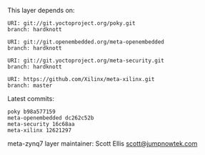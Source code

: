 This layer depends on:

    URI: git://git.yoctoproject.org/poky.git
    branch: hardknott

    URI: git://git.openembedded.org/meta-openembedded
    branch: hardknott

    URI: git://git.yoctoproject.org/meta-security.git
    branch: hardknott

    URI: https://github.com/Xilinx/meta-xilinx.git 
    branch: master

Latest commits:

    poky b98a577159
    meta-openembedded dc262c52b
    meta-security 16c68aa
    meta-xilinx 12621297

meta-zynq7 layer maintainer: Scott Ellis <scott@jumpnowtek.com>

